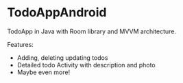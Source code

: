 # TodoAppAndroid

TodoApp in Java with Room library and MVVM architecture.

Features:
- Adding, deleting updating todos
- Detailed todo Activity with description and photo
- Maybe even more!
